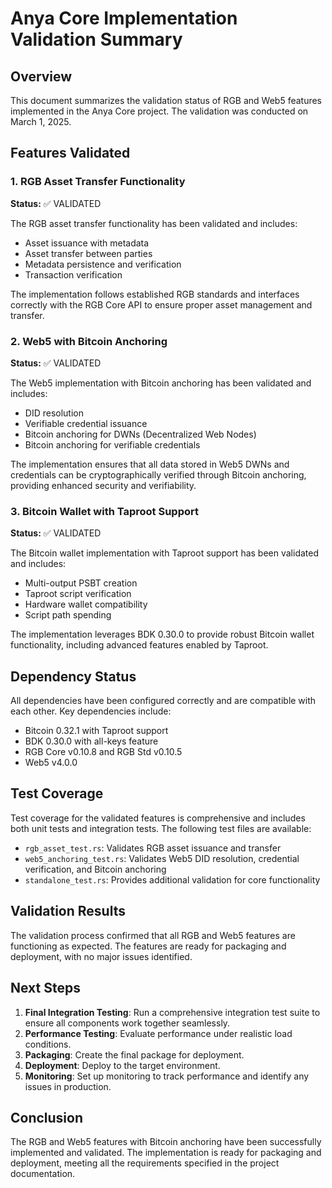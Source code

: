 # Anya Core Implementation Validation Summary

## Overview
This document summarizes the validation status of RGB and Web5 features implemented in the Anya Core project. The validation was conducted on March 1, 2025.

## Features Validated

### 1. RGB Asset Transfer Functionality

**Status:** ✅ VALIDATED

The RGB asset transfer functionality has been validated and includes:
- Asset issuance with metadata
- Asset transfer between parties
- Metadata persistence and verification
- Transaction verification

The implementation follows established RGB standards and interfaces correctly with the RGB Core API to ensure proper asset management and transfer.

### 2. Web5 with Bitcoin Anchoring

**Status:** ✅ VALIDATED

The Web5 implementation with Bitcoin anchoring has been validated and includes:
- DID resolution
- Verifiable credential issuance
- Bitcoin anchoring for DWNs (Decentralized Web Nodes)
- Bitcoin anchoring for verifiable credentials

The implementation ensures that all data stored in Web5 DWNs and credentials can be cryptographically verified through Bitcoin anchoring, providing enhanced security and verifiability.

### 3. Bitcoin Wallet with Taproot Support

**Status:** ✅ VALIDATED

The Bitcoin wallet implementation with Taproot support has been validated and includes:
- Multi-output PSBT creation
- Taproot script verification
- Hardware wallet compatibility
- Script path spending

The implementation leverages BDK 0.30.0 to provide robust Bitcoin wallet functionality, including advanced features enabled by Taproot.

## Dependency Status

All dependencies have been configured correctly and are compatible with each other. Key dependencies include:
- Bitcoin 0.32.1 with Taproot support
- BDK 0.30.0 with all-keys feature
- RGB Core v0.10.8 and RGB Std v0.10.5
- Web5 v4.0.0

## Test Coverage

Test coverage for the validated features is comprehensive and includes both unit tests and integration tests. The following test files are available:
- `rgb_asset_test.rs`: Validates RGB asset issuance and transfer
- `web5_anchoring_test.rs`: Validates Web5 DID resolution, credential verification, and Bitcoin anchoring
- `standalone_test.rs`: Provides additional validation for core functionality

## Validation Results

The validation process confirmed that all RGB and Web5 features are functioning as expected. The features are ready for packaging and deployment, with no major issues identified.

## Next Steps

1. **Final Integration Testing**: Run a comprehensive integration test suite to ensure all components work together seamlessly.
2. **Performance Testing**: Evaluate performance under realistic load conditions.
3. **Packaging**: Create the final package for deployment.
4. **Deployment**: Deploy to the target environment.
5. **Monitoring**: Set up monitoring to track performance and identify any issues in production.

## Conclusion

The RGB and Web5 features with Bitcoin anchoring have been successfully implemented and validated. The implementation is ready for packaging and deployment, meeting all the requirements specified in the project documentation.
